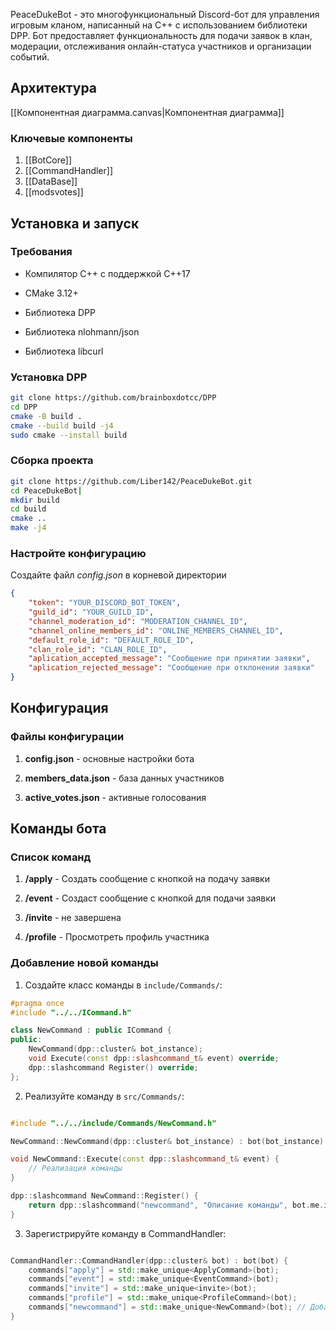 PeaceDukeBot - это многофункциональный Discord-бот для управления игровым кланом, написанный на C++ с использованием библиотеки DPP. Бот предоставляет функциональность для подачи заявок в клан, модерации, отслеживания онлайн-статуса участников и организации событий.

## Архитектура

[[Компонентная диаграмма.canvas|Компонентная диаграмма]]

### Ключевые компоненты

1. [[BotCore]]
2. [[CommandHandler]]
3. [[DataBase]]
4. [[modsvotes]]
## Установка и запуск

### Требования

- Компилятор C++ с поддержкой C++17
    
- CMake 3.12+
    
- Библиотека DPP
    
- Библиотека nlohmann/json
    
- Библиотека libcurl
### Установка DPP
```bash
git clone https://github.com/brainboxdotcc/DPP
cd DPP
cmake -B build .
cmake --build build -j4
sudo cmake --install build
```

### Сборка проекта

```bash
git clone https://github.com/Liber142/PeaceDukeBot.git
cd PeaceDukeBot|
mkdir build
cd build
cmake ..
make -j4
```

### Настройте конфигурацию

Создайте файл *config.json* в корневой директории
```json
{
    "token": "YOUR_DISCORD_BOT_TOKEN",
    "guild_id": "YOUR_GUILD_ID",
    "channel_moderation_id": "MODERATION_CHANNEL_ID",
    "channel_online_members_id": "ONLINE_MEMBERS_CHANNEL_ID",
    "default_role_id": "DEFAULT_ROLE_ID",
    "clan_role_id": "CLAN_ROLE_ID",
    "aplication_accepted_message": "Сообщение при принятии заявки",
    "aplication_rejected_message": "Сообщение при отклонении заявки"
}
```

## Конфигурация

### Файлы конфигурации

1. **config.json** - основные настройки бота
    
2.  **members_data.json** - база данных участников
    
3. **active_votes.json** - активные голосования
   
   
## Команды бота

### Список команд

1. **/apply** - Создать сообщение с кнопкой на подачу заявки
    
2. **/event** - Создаст сообщение с кнопкой для подачи заявки
    
3. **/invite** - не завершена
    
4. **/profile** - Просмотреть профиль участника
   
### Добавление новой команды

1. Создайте класс команды в `include/Commands/`:
    

```cpp
#pragma once
#include "../../ICommand.h"

class NewCommand : public ICommand {
public:
    NewCommand(dpp::cluster& bot_instance);
    void Execute(const dpp::slashcommand_t& event) override;
    dpp::slashcommand Register() override;
};
```

2. Реализуйте команду в `src/Commands/`:
    

```cpp

#include "../../include/Commands/NewCommand.h"

NewCommand::NewCommand(dpp::cluster& bot_instance) : bot(bot_instance) {}

void NewCommand::Execute(const dpp::slashcommand_t& event) {
    // Реализация команды
}

dpp::slashcommand NewCommand::Register() {
    return dpp::slashcommand("newcommand", "Описание команды", bot.me.id);
}
```
3. Зарегистрируйте команду в CommandHandler:
    

```cpp

CommandHandler::CommandHandler(dpp::cluster& bot) : bot(bot) {
    commands["apply"] = std::make_unique<ApplyCommand>(bot);
    commands["event"] = std::make_unique<EventCommand>(bot);
    commands["invite"] = std::make_unique<invite>(bot);
    commands["profile"] = std::make_unique<ProfileCommand>(bot);
    commands["newcommand"] = std::make_unique<NewCommand>(bot); // Добавьте эту строку
}
```

